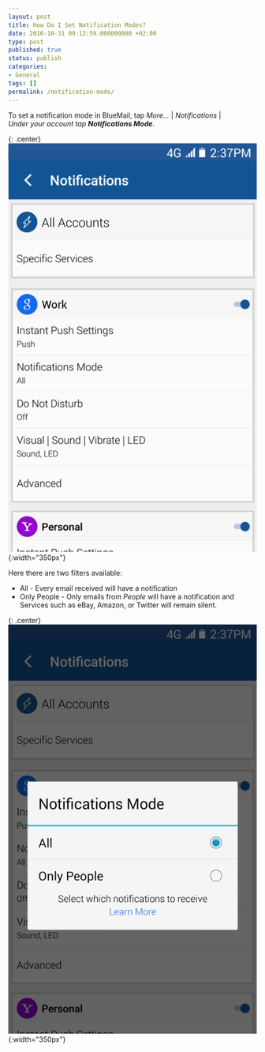 ```yaml
---
layout: post
title: How Do I Set Notification Modes?
date: 2016-10-31 09:12:59.000000000 +02:00
type: post
published: true
status: publish
categories:
- General
tags: []
permalink: /notification-mode/
---
```


To set a notification mode in BlueMail, tap *More...* \| *Notifications* \| *Under your account tap **Notifications Mode***.

{: .center}
![BlueMail Notifications](/assets/IMG_1246.png){:width="350px"}

Here there are two filters available:

* All - Every email received will have a notification
* Only People - Only emails from *People* will have a notification and Services such as eBay, Amazon, or Twitter will remain silent.

{: .center}
![BlueMail Notification Mode](/assets/IMG_1247.png){:width="350px"}